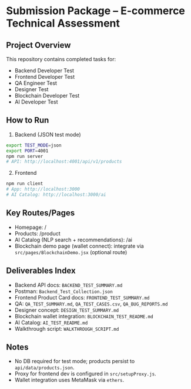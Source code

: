 # Submission Package – E-commerce Technical Assessment

## Project Overview
This repository contains completed tasks for:
- Backend Developer Test
- Frontend Developer Test
- QA Engineer Test
- Designer Test
- Blockchain Developer Test
- AI Developer Test

## How to Run
1) Backend (JSON test mode)
```bash
export TEST_MODE=json
export PORT=4001
npm run server
# API: http://localhost:4001/api/v1/products
```

2) Frontend
```bash
npm run client
# App: http://localhost:3000
# AI Catalog: http://localhost:3000/ai
```

## Key Routes/Pages
- Homepage: /
- Products: /product
- AI Catalog (NLP search + recommendations): /ai
- Blockchain demo page (wallet connect): integrate via `src/pages/BlockchainDemo.jsx` (optional route)

## Deliverables Index
- Backend API docs: `BACKEND_TEST_SUMMARY.md`
- Postman: `Backend_Test_Collection.json`
- Frontend Product Card docs: `FRONTEND_TEST_SUMMARY.md`
- QA: `QA_TEST_SUMMARY.md`, `QA_TEST_CASES.csv`, `QA_BUG_REPORTS.md`
- Designer concept: `DESIGN_TEST_SUMMARY.md`
- Blockchain wallet integration: `BLOCKCHAIN_TEST_README.md`
- AI Catalog: `AI_TEST_README.md`
- Walkthrough script: `WALKTHROUGH_SCRIPT.md`

## Notes
- No DB required for test mode; products persist to `api/data/products.json`.
- Proxy for frontend dev is configured in `src/setupProxy.js`.
- Wallet integration uses MetaMask via `ethers`. 